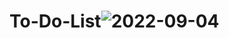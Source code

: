 # To-Do-List![2022-09-04](https://user-images.githubusercontent.com/102630652/188332909-0a0253d9-1ba6-461e-9306-fdeb27f512f3.png)

